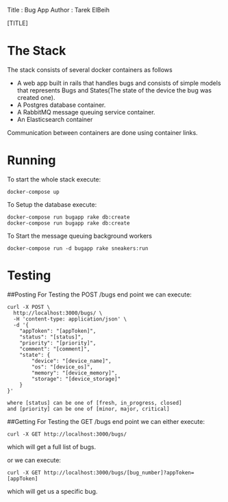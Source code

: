 Title         : Bug App
Author        : Tarek ElBeih

[TITLE]

# The Stack
The stack consists of several docker containers as follows

* A web app built in rails that handles bugs and
consists of simple models that represents Bugs and
States(The state of the device the bug was created one).
* A Postgres database container.
* A RabbitMQ message queuing service container.
* An Elasticsearch container

Communication between containers are done using container links.


# Running
To start the whole stack execute:
```
docker-compose up
```

To Setup the database execute:
```
docker-compose run bugapp rake db:create
docker-compose run bugapp rake db:create
```

To Start the message queuing background workers
```
docker-compose run -d bugapp rake sneakers:run
```


# Testing

##Posting
For Testing the POST /bugs end point we can execute:
```
curl -X POST \
  http://localhost:3000/bugs/ \
  -H 'content-type: application/json' \
  -d '{
	"appToken": "[appToken]",
	"status": "[status]",
	"priority": "[priority]",
	"comment": "[comment]",
	"state": {
		"device": "[device_name]",
		"os": "[device_os]",
		"memory": "[device_memory]",
		"storage": "[device_storage]"
	}
}'

where [status] can be one of [fresh, in_progress, closed]
and [priority] can be one of [minor, major, critical]
```

##Getting
For Testing the GET /bugs end point we can either execute:
```
curl -X GET http://localhost:3000/bugs/
```
which will get a full list of bugs.

or we can execute:
```
curl -X GET http://localhost:3000/bugs/[bug_number]?appToken=[appToken]
```
which will get us a specific bug.
